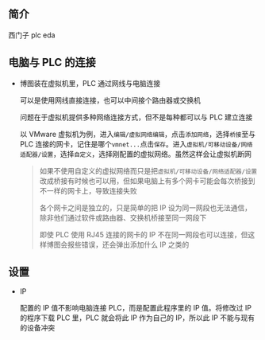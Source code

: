 ## 简介

西门子 plc eda

## 电脑与 PLC 的连接

- 博图装在虚拟机里，PLC 通过网线与电脑连接

    可以是使用网线直接连接，也可以中间接个路由器或交换机

    问题在于虚拟机提供多种网络连接方式，但不是每种都可以与 PLC 建立连接

    以 VMware 虚拟机为例，进入`编辑/虚拟网络编辑`，点击`添加网络`，选择`桥接`至与 PLC 连接的网卡，记住是哪个`vmnet...`点击`保存`。进入`虚拟机/可移动设备/网络适配器/设置`，选择`自定义`，选择刚配置的虚拟网络。虽然这样会让虚拟机断网

    > 如果不使用自定义的虚拟网络而只是把`虚拟机/可移动设备/网络适配器/设置`改成桥接有时候也可以用，但如果电脑上有多个网卡可能会每次桥接到不一样的网卡上，导致连接失败
    >
    > 各个网卡之间是独立的，只是简单的把 IP 设为同一网段也无法通信，除非他们通过软件或路由器、交换机桥接至同一网段下
    >
    > 即使 PLC 使用 RJ45 连接的网卡的 IP 不在同一网段也可以连接，但这样博图会报些错误，还会弹出添加什么 IP 之类的

## 设置

- IP

    配置的 IP 值不影响电脑连接 PLC，而是配置此程序里的 IP 值。将修改过 IP 的程序下载 PLC 里，PLC 就会将此 IP 作为自己的 IP，所以此 IP 不能与现有的设备冲突
